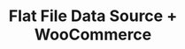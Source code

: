 ---
title: "Flat File Data Source + WooCommerce"
seoTitle: "Flat File Data Source WooCommerce Integration"
seoDescription: "Integrate your Flat File Data Source and WooCommerce, and you'll be able to streamline your workflow, simplify the ordering process and save time - and money. Find out more about how a Flat File Data Source WooCommerce Integration can help your business."
lead: "Let Stock2Shop send product updates from a Flat File Data Source to WooCommerce. In addition, online orders can be dropped off at an FTP location specified by you and trigger an instruction to your warehouse to fulfill. Here’s how we can help you streamline your workflow."
type: "source-channel"
source: "flat-file"
channel: "woocommerce"
image: "/images/sap-shopify.png"
imageAlt: woocommerce logo
tags: []
aliases:
    - /integrations/
---